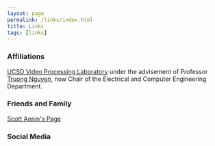 ```yaml
---
layout: page
permalink: /links/index.html
title: Links
tags: [links]
---
```




### Affiliations
[UCSD Video Processing Laboratory](http://videoprocessing.ucsd.edu/) under the advisement of Professor [Truong Nguyen](http://jacobsschool.ucsd.edu/faculty/faculty_bios/index.sfe?fmp_recid=48), now Chair of the Electrical and Computer Engineering Department.

### Friends and Family
[Scott Annin's Page](http://mathfaculty.fullerton.edu/sannin/)

### Social Media

